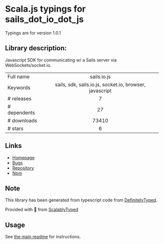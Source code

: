 
# Scala.js typings for sails_dot_io_dot_js

Typings are for version 1.0.1

## Library description:
Javascript SDK for communicating w/ a Sails server via WebSockets/socket.io.

|                    |                 |
| ------------------ | :-------------: |
| Full name          | sails.io.js |
| Keywords           | sails, sdk, sails.io.js, socket.io, browser, javascript |
| # releases         | 7 |
| # dependents       | 27 |
| # downloads        | 73410 |
| # stars            | 6 |

## Links
- [Homepage](https://github.com/balderdashy/sails.io.js)
- [Bugs](https://github.com/balderdashy/sails.io.js/issues)
- [Repository](https://github.com/balderdashy/sails.io.js)
- [Npm](https://www.npmjs.com/package/sails.io.js)
    


## Note
This library has been generated from typescript code from [DefinitelyTyped](https://definitelytyped.org).

Provided with :purple_heart: from [ScalablyTyped](https://github.com/oyvindberg/ScalablyTyped)

## Usage
See [the main readme](../../readme.md) for instructions.


